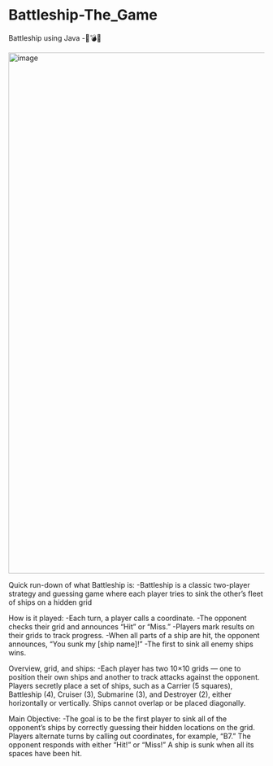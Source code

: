 # Battleship-The_Game
Battleship using Java -🚢💣💥

<img width="1024" height="1024" alt="image" src="https://github.com/user-attachments/assets/0b72ff8a-3693-4689-9cb1-6b5f51195482" />


Quick run-down of what Battleship is:
-Battleship is a classic two-player strategy and guessing game where each player tries to sink the other’s fleet of ships on a hidden grid

How is it played:
-Each turn, a player calls a coordinate.
-The opponent checks their grid and announces “Hit” or “Miss.”
-Players mark results on their grids to track progress.
-When all parts of a ship are hit, the opponent announces, “You sunk my [ship name]!”
-The first to sink all enemy ships wins.

Overview, grid, and ships:
-Each player has two 10×10 grids — one to position their own ships and another to track attacks against the opponent. Players secretly place a set of ships, such as a Carrier (5 squares), Battleship (4), Cruiser (3), Submarine (3), and Destroyer (2), either horizontally or vertically. Ships cannot overlap or be placed diagonally.

Main Objective:
-The goal is to be the first player to sink all of the opponent’s ships by correctly guessing their hidden locations on the grid. Players alternate turns by calling out coordinates, for example, “B7.” The opponent responds with either “Hit!” or “Miss!” A ship is sunk when all its spaces have been hit.
